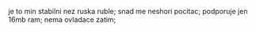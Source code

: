 je to min stabilni nez ruska ruble;
snad me neshori pocitac;
podporuje jen 16mb ram;
nema ovladace zatim;

